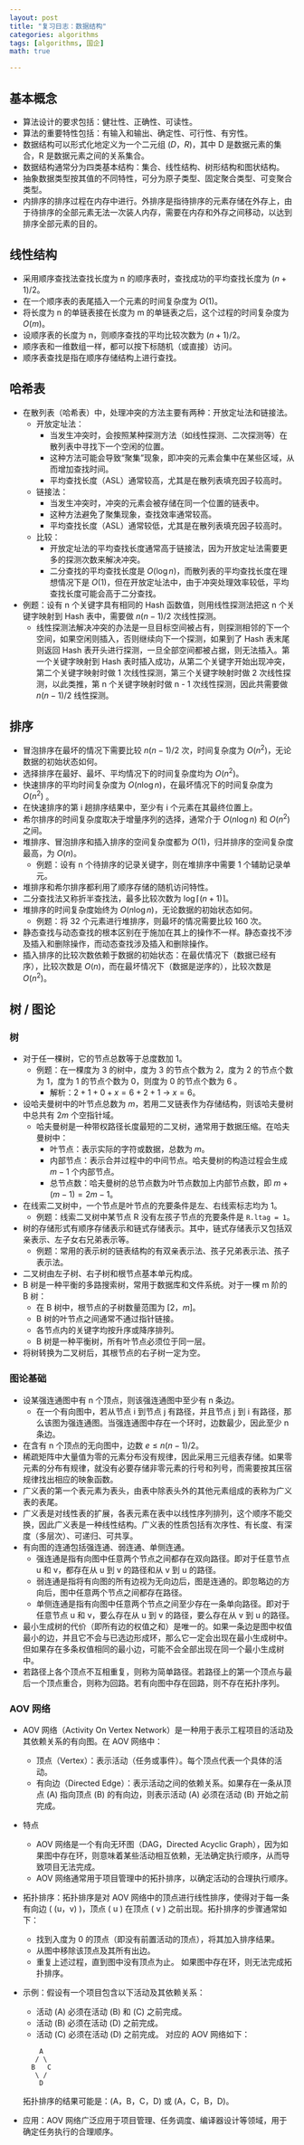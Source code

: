 ```yaml
---
layout: post
title: "复习日志：数据结构"
categories: algorithms
tags: [algorithms, 国企]
math: true

---
```


## 基本概念

- 算法设计的要求包括：健壮性、正确性、可读性。
- 算法的重要特性包括：有输入和输出、确定性、可行性、有穷性。
- 数据结构可以形式化地定义为一个二元组 $(D，R)$，其中 D 是数据元素的集合，R 是数据元素之间的关系集合。
- 数据结构通常分为四类基本结构：集合、线性结构、树形结构和图状结构。
- 抽象数据类型按其值的不同特性，可分为原子类型、固定聚合类型、可变聚合类型。
- 内排序的排序过程在内存中进行。外排序是指待排序的元素存储在外存上，由于待排序的全部元素无法一次装人内存，需要在内存和外存之间移动，以达到排序全部元素的目的。

## 线性结构

- 采用顺序查找法查找长度为 n 的顺序表时，查找成功的平均查找长度为 $(n + 1) / 2$。
- 在一个顺序表的表尾插入一个元素的时间复杂度为 $O(1)$。
- 将长度为 n 的单链表接在长度为 m 的单链表之后，这个过程的时间复杂度为 $O(m)$。
- 设顺序表的长度为 n，则顺序查找的平均比较次数为 $(n + 1) / 2$。
- 顺序表和一维数组一样，都可以按下标随机（或直接）访问。
- 顺序表查找是指在顺序存储结构上进行查找。

## 哈希表

- 在散列表（哈希表）中，处理冲突的方法主要有两种：开放定址法和链接法。
	- 开放定址法：
	   - 当发生冲突时，会按照某种探测方法（如线性探测、二次探测等）在散列表中寻找下一个空闲的位置。
	   - 这种方法可能会导致“聚集”现象，即冲突的元素会集中在某些区域，从而增加查找时间。
	   - 平均查找长度（ASL）通常较高，尤其是在散列表填充因子较高时。
	- 链接法：
	   - 当发生冲突时，冲突的元素会被存储在同一个位置的链表中。
	   - 这种方法避免了聚集现象，查找效率通常较高。
	   - 平均查找长度（ASL）通常较低，尤其是在散列表填充因子较高时。
	- 比较：
		- 开放定址法的平均查找长度通常高于链接法，因为开放定址法需要更多的探测次数来解决冲突。
		- 二分查找的平均查找长度是 $O(\log n)$，而散列表的平均查找长度在理想情况下是 $O(1)$，但在开放定址法中，由于冲突处理效率较低，平均查找长度可能会高于二分查找。
- 例题：设有 n 个关键字具有相同的 Hash 函数值，则用线性探测法把这 n 个关键字映射到 Hash 表中，需要做 $n(n - 1) / 2$ 次线性探测。
	- 线性探测法解决冲突的办法是一旦目标空间被占有，则探测相邻的下一个空间，如果空闲则插入，否则继续向下一个探测，如果到了 Hash 表末尾则返回 Hash 表开头进行探测，一旦全部空间都被占据，则无法插入。第一个关键字映射到 Hash 表时插入成功，从第二个关键字开始出现冲突，第二个关键字映射时做 1 次线性探测，第三个关键字映射时做 2 次线性探测，以此类推，第 n 个关键字映射时做 n - 1 次线性探测，因此共需要做 $n(n - 1) / 2$ 线性探测。

## 排序

- 冒泡排序在最坏的情况下需要比较 $n(n - 1) / 2$ 次，时间复杂度为 $O(n^2)$，无论数据的初始状态如何。
- 选择排序在最好、最坏、平均情况下的时间复杂度均为 $O(n^2)$。
- 快速排序的平均时间复杂度为 $O(n\log n)$，在最坏情况下的时间复杂度为 $O(n^2)$ 。
- 在快速排序的第 i 趟排序结果中，至少有 i 个元素在其最终位置上。
- 希尔排序的时间复杂度取决于增量序列的选择，通常介于 $O(n\log ⁡n)$ 和 $O(n^2)$ 之间。
- 堆排序、冒泡排序和插入排序的空间复杂度都为 $O(1)$，归并排序的空间复杂度最高，为 $O(n)$。
	- 例题：设有 n 个待排序的记录关键字，则在堆排序中需要 1 个辅助记录单元。
- 堆排序和希尔排序都利用了顺序存储的随机访问特性。
- 二分查找法又称折半查找法，最多比较次数为 $\log\lceil (n + 1) \rceil$。
- 堆排序的时间复杂度始终为 $O(n\log⁡ n)$，无论数据的初始状态如何。
	- 例题：将 32 个元素进行堆排序，则最坏的情况需要比较 160 次。
- 静态查找与动态查找的根本区别在于施加在其上的操作不一样。静态查找不涉及插入和删除操作，而动态查找涉及插入和删除操作。
- 插入排序的比较次数依赖于数据的初始状态：在最优情况下（数据已经有序），比较次数是 $O(n)$，而在最坏情况下（数据是逆序的），比较次数是 $O(n^2)$。

## 树 / 图论

### 树

- 对于任一棵树，它的节点总数等于总度数加 1。
	- 例题：在一棵度为 3 的树中，度为 3 的节点个数为 2，度为 2 的节点个数为 1，度为 1 的节点个数为 0，则度为 0 的节点个数为 6 。
		- 解析：$2 + 1 + 0 + x = 6 + 2 + 1\ \rightarrow \ x = 6$。
- 设哈夫曼树中的叶节点总数为 $m$，若用二叉链表作为存储结构，则该哈夫曼树中总共有 $2m$ 个空指针域。
	- 哈夫曼树是一种带权路径长度最短的二叉树，通常用于数据压缩。在哈夫曼树中：
		- 叶节点：表示实际的字符或数据，总数为 $m$。
		- 内部节点：表示合并过程中的中间节点。哈夫曼树的构造过程会生成 $m − 1$ 个内部节点。
		- 总节点数：哈夫曼树的总节点数为叶节点数加上内部节点数，即 $m + (m − 1) = 2m − 1$。
- 在线索二叉树中，一个节点是叶节点的充要条件是左、右线索标志均为 1。
	- 例题：线索二叉树中某节点 R 没有左孩子节点的充要条件是 `R.ltag = 1`。
- 树的存储形式有顺序存储表示和链式存储表示。其中，链式存储表示又包括双亲表示、左子女右兄弟表示等。
	- 例题：常用的表示树的链表结构的有双亲表示法、孩子兄弟表示法、孩子表示法。
- 二叉树由左子树、右子树和根节点基本单元构成。
- B 树是一种平衡的多路搜索树，常用于数据库和文件系统。对于一棵 m 阶的 B 树：
	- 在 B 树中，根节点的子树数量范围为 $[2，m]$。
	- B 树的叶节点之间通常不通过指针链接。
	- 各节点内的关键字均按升序或降序排列。
	- B 树是一种平衡树，所有叶节点必须位于同一层。
- 将树转换为二叉树后，其根节点的右子树一定为空。

### 图论基础

- 设某强连通图中有 n 个顶点，则该强连通图中至少有 n 条边。
	- 在一个有向图中，若从节点 i 到节点 j 有路径，并且节点 j 到 i 有路径，那么该图为强连通图。当强连通图中存在一个环时，边数最少，因此至少 n 条边。
- 在含有 n 个顶点的无向图中，边数 $e\leq n(n - 1) / 2$。
- 稀疏矩阵中大量值为零的元素分布没有规律，因此采用三元组表存储。如果零元素的分布有规律，就没有必要存储非零元素的行号和列号，而需要按其压宿规律找出相应的映象函数。
- 广义表的第一个表元素为表头，由表中除表头外的其他元素组成的表称为广义表的表尾。
- 广义表是对线性表的扩展，各表元素在表中以线性序列排列，这个顺序不能交换，因此广义表是一种线性结构。广义表的性质包括有次序性、有长度、有深度（多层次）、可递归、可共享。
- 有向图的连通包括强连通、弱连通、单侧连通。
	- 强连通是指有向图中任意两个节点之间都存在双向路径。即对于任意节点 u 和 v，都存在从 u 到 v 的路径和从 v 到 u 的路径。
	- 弱连通是指将有向图的所有边视为无向边后，图是连通的。即忽略边的方向后，图中任意两个节点之间都存在路径。
	- 单侧连通是指有向图中任意两个节点之间至少存在一条单向路径。即对于任意节点 u 和 v，要么存在从 u 到 v 的路径，要么存在从 v 到 u 的路径。
- 最小生成树的代价（即所有边的权值之和）是唯一的。如果一条边是图中权值最小的边，并且它不会与已选边形成环，那么它一定会出现在最小生成树中。但如果存在多条权值相同的最小边，可能不会全部出现在同一个最小生成树中。
- 若路径上各个顶点不互相重复，则称为简单路径。若路径上的第一个顶点与最后一个顶点重合，则称为回路。若有向图中存在回路，则不存在拓扑序列。

### AOV 网络

- AOV 网络（Activity On Vertex Network）是一种用于表示工程项目的活动及其依赖关系的有向图。在 AOV 网络中：
	- 顶点（Vertex）：表示活动（任务或事件）。每个顶点代表一个具体的活动。
	- 有向边（Directed Edge）：表示活动之间的依赖关系。如果存在一条从顶点 \(A\) 指向顶点 \(B\) 的有向边，则表示活动 \(A\) 必须在活动 \(B\) 开始之前完成。
- 特点
	- AOV 网络是一个有向无环图（DAG，Directed Acyclic Graph），因为如果图中存在环，则意味着某些活动相互依赖，无法确定执行顺序，从而导致项目无法完成。
	- AOV 网络通常用于项目管理中的拓扑排序，以确定活动的合理执行顺序。
- 拓扑排序：拓扑排序是对 AOV 网络中的顶点进行线性排序，使得对于每一条有向边 \( (u，v) \)，顶点 \( u \) 在顶点 \( v \) 之前出现。拓扑排序的步骤通常如下：
	- 找到入度为 0 的顶点（即没有前置活动的顶点），将其加入排序结果。
	- 从图中移除该顶点及其所有出边。
	- 重复上述过程，直到图中没有顶点为止。
	如果图中存在环，则无法完成拓扑排序。
- 示例：假设有一个项目包含以下活动及其依赖关系：
	- 活动 \(A\) 必须在活动 \(B\) 和 \(C\) 之前完成。
	- 活动 \(B\) 必须在活动 \(D\) 之前完成。
	- 活动 \(C\) 必须在活动 \(D\) 之前完成。
	对应的 AOV 网络如下：

	```
	    A
	   / \
	  B   C
	   \ /
	    D
	```

	拓扑排序的结果可能是：\(A，B，C，D\) 或 \(A，C，B，D\)。
- 应用：AOV 网络广泛应用于项目管理、任务调度、编译器设计等领域，用于确定任务执行的合理顺序。

